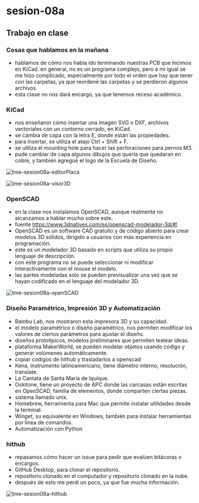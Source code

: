 # sesion-08a

## Trabajo en clase

### Cosas que hablamos en la mañana

- hablamos de cómo nos había ido terminando nuestras PCB que hicimos en KiCad. en general, no es un programa complejo, pero a mí igual se me hizo complicado, especialmente por todo el orden que hay que tener con las carpetas, ya que reordené las carpetas y se perdieron algunos archivos.
- esta clase no nos dará encargo, ya que tenemos receso académico.

### KiCad

- nos enseñaron cómo insertar una imagen SVG o DXF, archivos vectoriales con un contorno cerrado, en KiCad.
- se cambia de capa con la letra E, donde están las propiedades.
- para insertar, se utiliza el atajo Ctrl + Shift + F. 
- se utiliza el mounting hole para hacer las perforaciones para pernos M3.
- pude cambiar de capa algunos dibujos que quería que quedaran en cobre, y también agregué el logo de la Escuela de Diseño.

![tme-sesion08a-editorPlaca](https://github.com/user-attachments/assets/ee7f2ad8-6c9d-45f3-a421-d6b60a161475)

![tme-sesion08a-visor3D](https://github.com/user-attachments/assets/8418c092-0b2e-4ea6-b033-d13e1e55e550)

### OpenSCAD

- en la clase nos instalamos OpenSCAD, aunque realmente no alcanzamos a hablar mucho sobre este.
- fuente <https://www.3dnatives.com/es/openscad-modelador-3d/#!>
- OpenSCAD es un software CAD gratuito y de código abierto para crear modelos 3D sólidos, dirigido a usuarios con más experiencia en programación.
- este es un modelador 3D basado en scripts que utiliza su propio lenguaje de descripción.
- con este programa no se puede seleccionar ni modificar interactivamente con el mouse el modelo.
- las partes modeladas solo se pueden previsualizar una vez que se hayan codificado en el lenguaje del modelador 3D.

![tme-sesion08a-openSCAD](https://github.com/user-attachments/assets/8ea2bf85-9e73-4caa-9d96-22fc57386591)

### Diseño Paramétrico, Impresión 3D y Automatización

- Bambu Lab, nos mostraron esta impresora 3D y su capacidad.
- el modelo paramétrico o diseño paramétrico, nos permiten modificar los valores de ciertos parámetros para ajustar el diseño.
- diseños prototipicos, modelos preliminares que permiten testear ideas.
- plataforma MakerWorld, se pueden modelar objetos usando código y generar volúmenes automáticamente.
- copiar codigos de hithub y trasladarlos a openscad
- Kena, instrumento latinoamericano, tiene diámetro interno, resolución, translate.
- La Cantata de Santa María de Iquique.
- Oskitone, tiene un proyecto de APC donde las carcasas están escritas en OpenSCAD, familia de elementos, donde comparten ciertas piezas.
- sistema llamado unix.
- Homebrew, herramienta para Mac que permite instalar utilidades desde la terminal.
- Winget, su equivalente en Windows, también para instalar herramientas por línea de comandos.
- Automatización con Python

### hithub

- repasamos cómo hacer un issue para pedir que evalúen bitácoras o encargos.
- GitHub Desktop, para clonar el repositorio.
- repositorio clonado en el computador y repositorio clonado en la nube.
- después de esto me perdí un poco, ya que fue mucha información.

![tme-sesion08a-hithub](https://github.com/user-attachments/assets/61378535-9435-4050-917c-a9381b8f3d33)

